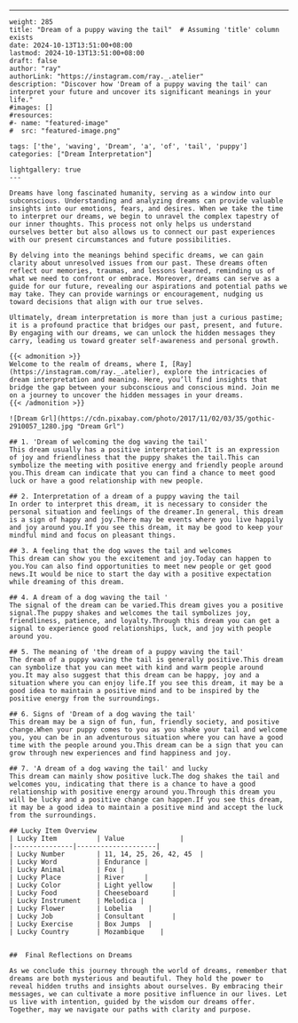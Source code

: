 ---
    weight: 285
    title: "Dream of a puppy waving the tail"  # Assuming 'title' column exists
    date: 2024-10-13T13:51:00+08:00
    lastmod: 2024-10-13T13:51:00+08:00
    draft: false
    author: "ray"
    authorLink: "https://instagram.com/ray._.atelier"
    description: "Discover how 'Dream of a puppy waving the tail' can interpret your future and uncover its significant meanings in your life."
    #images: []
    #resources:
    #- name: "featured-image"
    #  src: "featured-image.png"
    
    tags: ['the', 'waving', 'Dream', 'a', 'of', 'tail', 'puppy']
    categories: ["Dream Interpretation"]
    
    lightgallery: true
    ---
    
    Dreams have long fascinated humanity, serving as a window into our subconscious. Understanding and analyzing dreams can provide valuable insights into our emotions, fears, and desires. When we take the time to interpret our dreams, we begin to unravel the complex tapestry of our inner thoughts. This process not only helps us understand ourselves better but also allows us to connect our past experiences with our present circumstances and future possibilities.
    
    By delving into the meanings behind specific dreams, we can gain clarity about unresolved issues from our past. These dreams often reflect our memories, traumas, and lessons learned, reminding us of what we need to confront or embrace. Moreover, dreams can serve as a guide for our future, revealing our aspirations and potential paths we may take. They can provide warnings or encouragement, nudging us toward decisions that align with our true selves.
    
    Ultimately, dream interpretation is more than just a curious pastime; it is a profound practice that bridges our past, present, and future. By engaging with our dreams, we can unlock the hidden messages they carry, leading us toward greater self-awareness and personal growth.
    
    {{< admonition >}}
    Welcome to the realm of dreams, where I, [Ray](https://instagram.com/ray._.atelier), explore the intricacies of dream interpretation and meaning. Here, you’ll find insights that bridge the gap between your subconscious and conscious mind. Join me on a journey to uncover the hidden messages in your dreams.
    {{< /admonition >}}
    
    ![Dream Grl](https://cdn.pixabay.com/photo/2017/11/02/03/35/gothic-2910057_1280.jpg "Dream Grl")
    
    ## 1. 'Dream of welcoming the dog waving the tail'
    This dream usually has a positive interpretation.It is an expression of joy and friendliness that the puppy shakes the tail.This can symbolize the meeting with positive energy and friendly people around you.This dream can indicate that you can find a chance to meet good luck or have a good relationship with new people.
    
    ## 2. Interpretation of a dream of a puppy waving the tail
    In order to interpret this dream, it is necessary to consider the personal situation and feelings of the dreamer.In general, this dream is a sign of happy and joy.There may be events where you live happily and joy around you.If you see this dream, it may be good to keep your mindful mind and focus on pleasant things.
    
    ## 3. A feeling that the dog waves the tail and welcomes
    This dream can show you the excitement and joy.Today can happen to you.You can also find opportunities to meet new people or get good news.It would be nice to start the day with a positive expectation while dreaming of this dream.
    
    ## 4. A dream of a dog waving the tail '
    The signal of the dream can be varied.This dream gives you a positive signal.The puppy shakes and welcomes the tail symbolizes joy, friendliness, patience, and loyalty.Through this dream you can get a signal to experience good relationships, luck, and joy with people around you.
    
    ## 5. The meaning of 'the dream of a puppy waving the tail'
    The dream of a puppy waving the tail is generally positive.This dream can symbolize that you can meet with kind and warm people around you.It may also suggest that this dream can be happy, joy and a situation where you can enjoy life.If you see this dream, it may be a good idea to maintain a positive mind and to be inspired by the positive energy from the surroundings.
    
    ## 6. Signs of 'Dream of a dog waving the tail'
    This dream may be a sign of fun, fun, friendly society, and positive change.When your puppy comes to you as you shake your tail and welcome you, you can be in an adventurous situation where you can have a good time with the people around you.This dream can be a sign that you can grow through new experiences and find happiness and joy.
    
    ## 7. 'A dream of a dog waving the tail' and lucky
    This dream can mainly show positive luck.The dog shakes the tail and welcomes you, indicating that there is a chance to have a good relationship with positive energy around you.Through this dream you will be lucky and a positive change can happen.If you see this dream, it may be a good idea to maintain a positive mind and accept the luck from the surroundings.
    
    ## Lucky Item Overview
    | Lucky Item          | Value              |
    |---------------|--------------------|
    | Lucky Number        | 11, 14, 25, 26, 42, 45  |
    | Lucky Word          | Endurance |
    | Lucky Animal        | Fox |
    | Lucky Place         | River     |
    | Lucky Color         | Light yellow     |
    | Lucky Food          | Cheeseboard      |
    | Lucky Instrument    | Melodica |
    | Lucky Flower        | Lobelia    |
    | Lucky Job           | Consultant       |
    | Lucky Exercise      | Box Jumps  |
    | Lucky Country       | Mozambique    |
    
    
    ##  Final Reflections on Dreams
    
    As we conclude this journey through the world of dreams, remember that dreams are both mysterious and beautiful. They hold the power to reveal hidden truths and insights about ourselves. By embracing their messages, we can cultivate a more positive influence in our lives. Let us live with intention, guided by the wisdom our dreams offer. Together, may we navigate our paths with clarity and purpose.
    